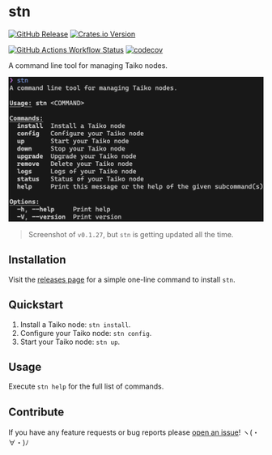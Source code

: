 # stn

[![GitHub Release](https://img.shields.io/github/v/release/d1onys1us/stn?logo=github)](https://github.com/d1onys1us/stn/releases)
[![Crates.io Version](https://img.shields.io/crates/v/stn?logo=rust)](https://crates.io/crates/stn)

[![GitHub Actions Workflow Status](https://img.shields.io/github/actions/workflow/status/d1onys1us/stn/ci.yml?label=ci)](https://github.com/d1onys1us/stn/actions/workflows/ci.yml?query=branch:main)
[![codecov](https://codecov.io/gh/d1onys1us/stn/graph/badge.svg?token=TJAUBD8RPT)](https://codecov.io/gh/d1onys1us/stn)

A command line tool for managing Taiko nodes.

![screenshot of cli tool](.github/readme_cli_screenshot.png)

> Screenshot of `v0.1.27`, but `stn` is getting updated all the time.

## Installation

Visit the [releases page](https://github.com/d1onys1us/stn/releases) for a simple one-line command to install `stn`.

## Quickstart

1. Install a Taiko node: `stn install`.
2. Configure your Taiko node: `stn config`.
3. Start your Taiko node: `stn up`.

## Usage

Execute `stn help` for the full list of commands.

## Contribute

If you have any feature requests or bug reports please [open an issue](https://github.com/d1onys1us/stn/issues/new)! ヽ(・∀・)ﾉ
